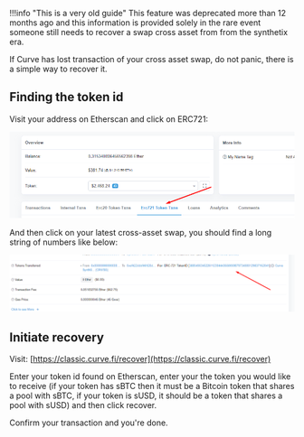 !!!info "This is a very old guide"
    This feature was deprecated more than 12 months ago and this information is provided solely in the rare event someone still needs to recover a swap cross asset from from the synthetix era.

If Curve has lost transaction of your cross asset swap, do not panic, there is a simple way to recover it.

## **Finding the token id**

Visit your address on Etherscan and click on ERC721:

![Etherscan ERC721](../images/etherscan-erc721.webp)

And then click on your latest cross-asset swap, you should find a long string of numbers like below:

![Etherscan ERC721 ID](../images/etherscan-erc721-id.webp)

## **Initiate recovery**

Visit: [https://classic.curve.fi/recover](https://classic.curve.fi/recover)​

Enter your token id found on Etherscan, enter your the token you would like to receive (if your token has sBTC then it must be a Bitcoin token that shares a pool with sBTC, if your token is sUSD, it should be a token that shares a pool with sUSD) and then click recover.

Confirm your transaction and you're done.
